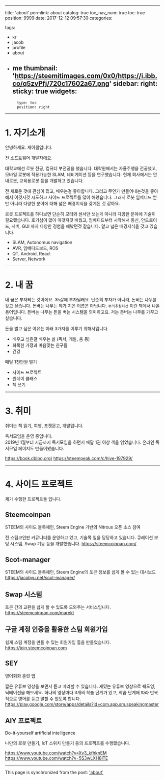 
---
title: 'about'
permlink: about
catalog: true
toc_nav_num: true
toc: true
position: 9999
date: 2017-12-12 09:57:30
categories:

tags:
- kr
- jacob
- profile
- about
- me
thumbnail: 'https://steemitimages.com/0x0/https://i.ibb.co/q5zvPfj/720c17602a67.png'
sidebar:
    right:
        sticky: true
widgets:
    -
        type: toc
        position: right
---


# 1. 자기소개

안녕하세요. 제이콥입니다.

전 소프트웨어 개발자에요.

대학교에선 로봇 전공, 컴퓨터 부전공을 했습니다. 대학원에서는 자율주행을 전공했고, 모바일 로봇에 적용가능한 SLAM, 네비게이션 등을 연구했습니다. 현재 회사에서는 안내로봇, 교육용로봇 등을 개발하고 있습니다.

전 새로운 것에 관심이 많고, 배우는걸 좋아합니다. 그리고 무언가 만들어내는것을 좋아해서 이것저것 시도하고 사이드 프로젝트를 많이 해왔습니다. 그래서 로봇 임베디드 뿐만 아니라 다양한 분야에 대해 넓은 배경지식을 갖게된 것 같아요.

로봇 프로젝트를 하다보면 단순히 모터와 센서만 쓰는게 아니라 다양한 분야에 기술이 필요했습니다. 호기심이 많아 이것저것 배웠고,  임베디드부터 시작해서 통신, 안드로이드, 서버, GUI 까지 다양한 경험을 해봤던것 같습니다. 얕고 넓은 배경지식을 갖고 있습니다.

* SLAM, Autonomus navigation
* AVR, 임베디드보드, ROS
* QT, Android, React
* Server, Network


---

# 2. 내 꿈

내 꿈은 부자되는 것이에요. 35살에 부자될래요.
단순히 부자가 아니라, 돈버는 나무를 갖고 싶습니다.
돈버는 나무는 제가 지은 이름은 아닙니다.
 `부의추월차선` 이란 책에서 나온 용어입니다. 
돈버는 나무는 돈을 버는 시스템을 의미하고요.
저는 돈버는 나무를 가꾸고 싶습니다.

돈을 벌고 싶은 이유는 아래 3가지를 이루기 위해서입니다.
* 배우고 싶은걸 배우는 삶 (독서, 개발, 춤 등)
* 화목한 가정과 마음맞는 친구들
* 건강




매달 1천만원 벌기

* 사이드 프로젝트
* 원데이 클래스
* 책 쓰기

---

# 3. 취미

취미는 책 읽기, 여행, 포켓몬고, 개발입니다.

독서모임을 운영 중입니다.  
2019년 1월부터 지금까지 독서모임을 하면서 매달 1권 이상 책을 읽었습니다. 
온라인 독서모임 페이지도 만들어봤습니다. 

https://book.dblog.org/
https://steempeak.com/c/hive-197929/

---


# 4. 사이드 프로젝트

제가 수행한 프로젝트들 입니다.

## Steemcoinpan

STEEM의 사이드 블록체인, Steem Engine 기반의 Nitrous 오픈 소스 참여

전 스팀코인판 커뮤니티를 운영하고 있고, 기술쪽 일을 담당하고 있습니다. 큐레이션 보팅 시스템, Swap 기능 등을 개발했습니다.
https://steemcoinpan.com/

## Scot-manager

STEEM의 사이드 블록체인, Steem Engine의 토큰 정보를 쉽게 볼 수 있는 대시보드
https://jacobyu.net/scot-manager/

## Swap 시스템

토큰 간의 교환을 쉽게 할 수 있도록 도와주는 서비스입니다.
https://steemcoinpan.com/marekt

## 구글 계정 인증을 활용한 스팀 회원가입

쉽게 스팀 계정을 만들 수 있는 회원가입 툴을 만들었습니다.
https://join.steemcoinpan.com

## SEY

영어회화 훈련 앱

짧은 유튜브 영상을 보면서 듣고 따라할 수 있습니다. 재밌는 유튜브 영상으로 쉐도잉, 딕테이션을 해보세요. 하나의 영상마다 3개의 학습 단계가 있고, 학습 단계에 따라 반복적으로 영어를 듣고 말할 수 있도록 합니다.
https://play.google.com/store/apps/details?id=com.app.sm.speakingmaster

## AIY 프로젝트

Do-it-yourself artificial intelligence

나만의 로봇 만들기, IoT 스위치 만들기 등의 프로젝트를 수행했습니다.

https://www.youtube.com/watch?v=Xv3_kfhknEM
https://www.youtube.com/watch?v=5S3wLXH8lTE


- - -

This page is synchronized from the post: ['about'](https://steempeak.com/@jacobyu/-d782c38a26e73)
